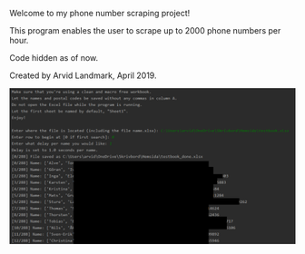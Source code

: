 Welcome to my phone number scraping project!

This program enables the user to scrape up to 2000 phone numbers per hour.

Code hidden as of now. 

Created by Arvid Landmark, April 2019.

![image](phonenumbers.png)
